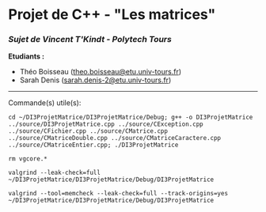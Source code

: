 # Projet de C++ - "Les matrices"
### *Sujet de Vincent T'Kindt - Polytech Tours*

**Etudiants :**
- Théo Boisseau (theo.boisseau@etu.univ-tours.fr)
- Sarah Denis (sarah.denis-2@etu.univ-tours.fr)


---
Commande(s) utile(s):

```
cd ~/DI3ProjetMatrice/DI3ProjetMatrice/Debug; g++ -o DI3ProjetMatrice ../source/DI3ProjetMatrice.cpp ../source/CException.cpp ../source/CFichier.cpp ../source/CMatrice.cpp ../source/CMatriceDouble.cpp ../source/CMatriceCaractere.cpp ../source/CMatriceEntier.cpp; ./DI3ProjetMatrice
```

```
rm vgcore.*
```

```
valgrind --leak-check=full ~/DI3ProjetMatrice/DI3ProjetMatrice/Debug/DI3ProjetMatrice
```

```
valgrind --tool=memcheck --leak-check=full --track-origins=yes ~/DI3ProjetMatrice/DI3ProjetMatrice/Debug/DI3ProjetMatrice
```
